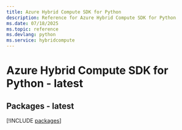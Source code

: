```yaml
---
title: Azure Hybrid Compute SDK for Python
description: Reference for Azure Hybrid Compute SDK for Python
ms.date: 07/18/2025
ms.topic: reference
ms.devlang: python
ms.service: hybridcompute
---
```

# Azure Hybrid Compute SDK for Python - latest
## Packages - latest
[!INCLUDE [packages](hybrid-compute-index.md)]